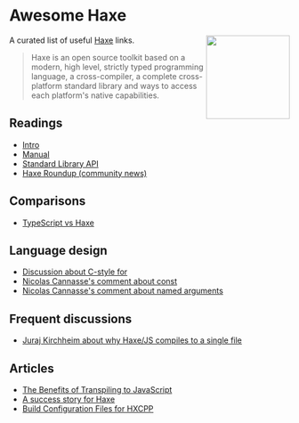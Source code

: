# Awesome Haxe

<img align="right" src="http://haxe.org/img/haxe-logo.svg" width="150" height="150" />

A curated list of useful [Haxe](http://haxe.org/) links.

> Haxe is an open source toolkit based on a modern, high level, strictly typed programming language, a cross-compiler, a complete cross-platform standard library and ways to access each platform's native capabilities.


## Readings
 * [Intro](http://haxe.org/documentation/introduction/)
 * [Manual](http://haxe.org/manual/introduction.html)
 * [Standard Library API](http://api.haxe.org/)
 * [Haxe Roundup (community news)](http://haxe.io/)

## Comparisons

 * [TypeScript vs Haxe](http://blog.onthewings.net/2015/08/05/typescript-vs-haxe/)

## Language design

 * [Discussion about C-style for](https://groups.google.com/forum/#!topic/haxelang/mbc_hpGOcUQ)
 * [Nicolas Cannasse's comment about const](https://github.com/HaxeFoundation/haxe/issues/4441#issuecomment-131327893)
 * [Nicolas Cannasse's comment about named arguments](https://github.com/HaxeFoundation/haxe/issues/4507#issuecomment-135796766)

## Frequent discussions

 * [Juraj Kirchheim about why Haxe/JS compiles to a single file](https://groups.google.com/d/msg/haxelang/MJ6yb-kV64c/pGf8F5PZAgAJ)

## Articles
 
 * [The Benefits of Transpiling to JavaScript](http://io.pellucid.com/blog/the-benefits-of-transpiling-to-javascript)
 * [A success story for Haxe](http://nadako.tumblr.com/post/113390739725/a-success-story-for-haxe)
 * [Build Configuration Files for HXCPP](http://matttuttle.com/2015/07/hxcpp-build-xml/)
